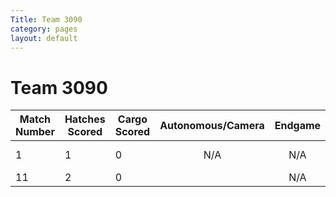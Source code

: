 ```yaml
---
Title: Team 3090
category: pages
layout: default
---
```


# Team 3090

Match Number|Hatches Scored|Cargo Scored|Autonomous/Camera|Endgame |Notable Features|
------------|--------------|------------|:---------------:|:------:|----------------|
1           |1             |0           |N/A              |N/A     |Bad depth perception|
11          |2            |0           |                 |N/A     |Big broken      |
